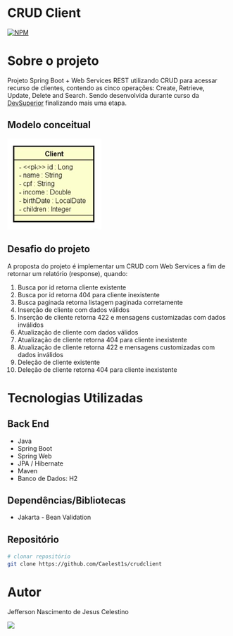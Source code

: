 # CRUD Client

[![NPM](https://img.shields.io/npm/l/react)](https://github.com/Caelest1s/crudclient/blob/main/LICENSE)

# Sobre o projeto

Projeto Spring Boot + Web Services REST utilizando CRUD para acessar recurso de clientes, contendo as cinco operações: Create, Retrieve, Update, Delete and Search.
Sendo desenvolvida durante curso da [DevSuperior](https://devsuperior.com.br) finalizando mais uma etapa.

## Modelo conceitual
![Modelo Conceitual](https://github.com/Caelest1s/crudclient/blob/main/src/main/assets/modelo%20conceitual.jpg)

## Desafio do projeto

A proposta do projeto é implementar um CRUD com Web Services a fim de retornar um relatório (response), quando:
1. Busca por id retorna cliente existente
2. Busca por id retorna 404 para cliente inexistente
3. Busca paginada retorna listagem paginada corretamente
4. Inserção de cliente com dados válidos
5. Inserção de cliente retorna 422 e mensagens customizadas com dados inválidos
6. Atualização de cliente com dados válidos
7. Atualização de cliente retorna 404 para cliente inexistente
8. Atualização de cliente retorna 422 e mensagens customizadas com dados inválidos
9. Deleção de cliente existente
10. Deleção de cliente retorna 404 para cliente inexistente

# Tecnologias Utilizadas
## Back End
- Java
- Spring Boot
- Spring Web
- JPA / Hibernate 
- Maven
- Banco de Dados: H2

## Dependências/Bibliotecas
- Jakarta - Bean Validation

## Repositório
```bash
# clonar repositório
git clone https://github.com/Caelest1s/crudclient
```

# Autor
Jefferson Nascimento de Jesus Celestino

<a href="https://www.linkedin.com/in/caelestis/" target="_blank"><img src="https://img.shields.io/badge/-LinkedIn-%230077B5?style=for-the-badge&logo=linkedin&logoColor=white" target="_blank"></a>
